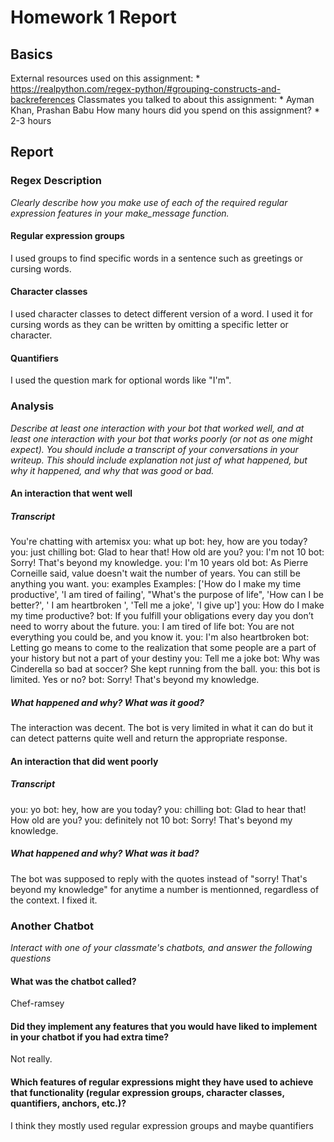 # Homework 1 Report

## Basics
External resources used on this assignment:
* 
https://realpython.com/regex-python/#grouping-constructs-and-backreferences
Classmates you talked to about this assignment:
* 
Ayman Khan, Prashan Babu
How many hours did you spend on this assignment?
* 
2-3 hours

## Report

### Regex Description
_Clearly describe how you make use of each of the required regular expression features in your make_message function._




#### Regular expression groups

I used groups to find specific words in a sentence such as greetings or cursing words.

#### Character classes

I used character classes to detect different version of a word. I used it for cursing words as they can be written by omitting a specific letter or character.

#### Quantifiers
I used the question mark for optional words like "I'm". 


### Analysis
_Describe at least one interaction with your bot that worked well, and at least one interaction with your bot that works poorly (or not as one might expect). You should include a transcript of your conversations in your writeup. This should include explanation not just of what happened, but why it happened, and why that was good or bad._

#### An interaction that went well
##### Transcript
You're chatting with artemisx
you: what up
bot: hey, how are you today?
you: just chilling
bot: Glad to hear that! How old are you?
you: I'm not 10
bot: Sorry! That's beyond my knowledge.
you: I'm 10 years old
bot: As Pierre Corneille said, value doesn't wait the number of years. You can still be anything you want.
you: examples
Examples:  ['How do I make my time productive', 'I am tired of failing', "What's the purpose of life", 'How can I be better?', ' I am heartbroken ', 'Tell me a joke', 'I give up']
you: How do I make my time productive?
bot: If you fulfill your obligations every day you don’t need to worry about the future.
you: I am tired of life
bot: You are not everything you could be, and you know it.
you: I'm also heartbroken
bot: Letting go means to come to the realization that some people are a part of your history but not a part of your destiny
you: Tell me a joke
bot: Why was Cinderella so bad at soccer?
 She kept running from the ball.
you: this bot is limited. Yes or no?
bot: Sorry! That's beyond my knowledge.


##### What happened and why? What was it good?
The interaction was decent. The bot is very limited in what it can do but it can detect patterns quite well and return the appropriate response.

#### An interaction that did went poorly
##### Transcript

you: yo
bot: hey, how are you today?
you: chilling
bot: Glad to hear that! How old are you?
you: definitely not 10
bot: Sorry! That's beyond my knowledge.

##### What happened and why? What was it bad?

The bot was supposed to reply with the quotes instead of "sorry! That's beyond my knowledge" for anytime a number is mentionned, regardless of the context. I fixed it.

### Another Chatbot
_Interact with one of your classmate's chatbots, and answer the following questions_

#### What was the chatbot called?
Chef-ramsey

#### Did they implement any features that you would have liked to implement in your chatbot if you had extra time?
 Not really.


#### Which features of regular expressions might they have used to achieve that functionality (regular expression groups, character classes, quantifiers, anchors, etc.)?
 I think they mostly used regular expression groups and maybe quantifiers

